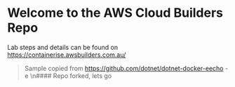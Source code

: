 # Welcome to the AWS Cloud Builders Repo 

Lab steps and details can be found on https://containerise.awsbuilders.com.au/

> Sample copied from https://github.com/dotnet/dotnet-docker-eecho -e \n#### Repo forked, lets go
